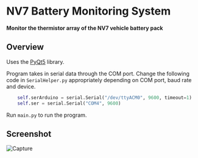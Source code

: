 # NV7 Battery Monitoring System

__Monitor the thermistor array of the NV7 vehicle battery pack__

## Overview

Uses the [PyQt5](https://pypi.org/project/PyQt5/) library.

Program takes in serial data through the COM port. Change the following code in `SerialHelper.py` appropriately depending on COM port, baud rate and device.

```python
    self.serArduino = serial.Serial("/dev/ttyACM0", 9600, timeout=1)     # Raspberry Pi
    self.ser = serial.Serial("COM4", 9600)                               # PC
```
Run `main.py` to run the program.

## Screenshot

![Capture](https://user-images.githubusercontent.com/39665412/79693807-6985aa80-829f-11ea-9b4b-6aa0a51bf5f4.PNG)
